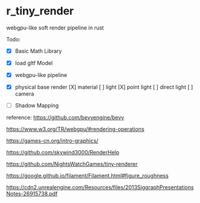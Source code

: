 # r_tiny_render
webgpu-like soft render pipeline in rust

Todo:

- [x] Basic Math Library

- [x] load gltf Model

- [x] webgpu-like pipeline

- [X] physical base render
    [X] material
    [ ] light
      [X] point light
      [ ] direct light
    [ ] camera

- [ ] Shadow Mapping




reference:
https://github.com/bevyengine/bevy

https://www.w3.org/TR/webgpu/#rendering-operations

https://games-cn.org/intro-graphics/

https://github.com/skywind3000/RenderHelp

https://github.com/NightsWatchGames/tiny-renderer

https://google.github.io/filament/Filament.html#figure_roughness

https://cdn2.unrealengine.com/Resources/files/2013SiggraphPresentationsNotes-26915738.pdf